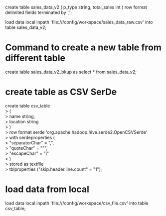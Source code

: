 create table sales_data_v2
    (
    p_type string,
    total_sales int
    )
    row format delimited
    fields terminated by ',';

load data local inpath 'file:///config/workspace/sales_data_raw.csv' into table sales_data_v2;

# Command to create a new table from different table
create table sales_data_v2_bkup as select * from sales_data_v2;

# create table as CSV SerDe
create table csv_table                                                                                                                  
    > (                                                                                                                                       
    > name string,                                                                                                                            
    > location string                                                                                                                         
    > )                                                                                                                                       
    > row format serde 'org.apache.hadoop.hive.serde2.OpenCSVSerde'                                                                           
    > with serdeproperties (                                                                                                                  
    >  "separatorChar" = ",",                                                                                                                 
    >  "quoteChar" = "\"",                                                                                                                    
    >  "escapeChar" = "\\"                                                                                                                    
    > )                                                                                                                                       
    > stored as textfile                                                                                                                      
    > tblproperties ("skip.header.line.count" = "1"); 
    
# load data from local
load data local inpath 'file:///config/workspace/csv_file.csv' into table csv_table;
